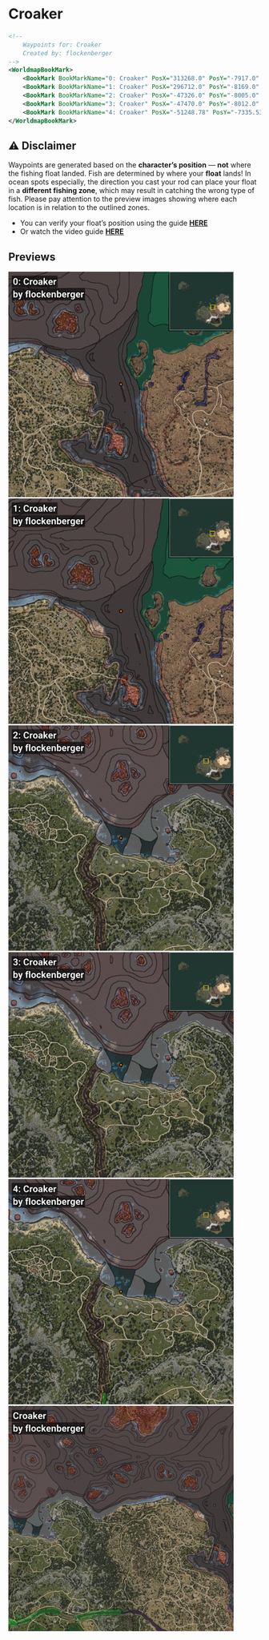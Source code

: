 # Croaker
```xml
<!--
    Waypoints for: Croaker
    Created by: flockenberger
-->
<WorldmapBookMark>
    <BookMark BookMarkName="0: Croaker" PosX="313268.0" PosY="-7917.0" PosZ="117846.0" />
    <BookMark BookMarkName="1: Croaker" PosX="296712.0" PosY="-8169.0" PosZ="145135.0" />
    <BookMark BookMarkName="2: Croaker" PosX="-47326.0" PosY="-8005.0" PosZ="111040.0" />
    <BookMark BookMarkName="3: Croaker" PosX="-47470.0" PosY="-8012.0" PosZ="111196.0" />
    <BookMark BookMarkName="4: Croaker" PosX="-51248.78" PosY="-7335.531" PosZ="97821.055" />
</WorldmapBookMark>
```

## ⚠️ Disclaimer
Waypoints are generated based on the __**character’s position**__ — __not__ where the fishing float landed.
Fish are determined by where your **float** lands!
In ocean spots especially, the direction you cast your rod can place your float in a **different fishing zone**, which may result in catching the wrong type of fish.
Please pay attention to the preview images showing where each location is in relation to the outlined zones.

- You can verify your float’s position using the guide [**HERE**](https://flockenberger.github.io/bdo-fish-position/)
- Or watch the video guide [**HERE**](https://youtu.be/t-VXcRoNojk)

## Previews
<img src="./Croaker_0_Preview.webp" width="450"/> <img src="./Croaker_1_Preview.webp" width="450"/> <img src="./Croaker_2_Preview.webp" width="450"/> <img src="./Croaker_3_Preview.webp" width="450"/> <img src="./Croaker_4_Preview.webp" width="450"/> <img src="./Croaker_Preview.webp" width="450"/> 
